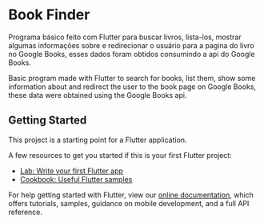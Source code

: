 # Book Finder

Programa básico feito com Flutter para buscar livros, lista-los, mostrar algumas informações sobre e redirecionar o usuário para a pagina do livro no Google Books, esses dados foram obtidos consumindo a api do Google Books.

Basic program made with Flutter to search for books, list them, show some information about and redirect the user to the book page on Google Books, these data were obtained using the Google Books api.

## Getting Started

This project is a starting point for a Flutter application.

A few resources to get you started if this is your first Flutter project:

- [Lab: Write your first Flutter app](https://flutter.dev/docs/get-started/codelab)
- [Cookbook: Useful Flutter samples](https://flutter.dev/docs/cookbook)

For help getting started with Flutter, view our
[online documentation](https://flutter.dev/docs), which offers tutorials,
samples, guidance on mobile development, and a full API reference.
